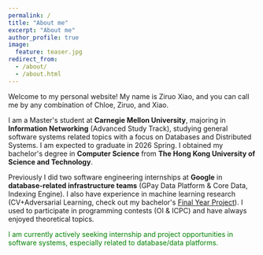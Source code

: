 ```yaml
---
permalink: /
title: "About me"
excerpt: "About me"
author_profile: true
image:
  feature: teaser.jpg
redirect_from: 
  - /about/
  - /about.html
---
```

Welcome to my personal website! My name is Ziruo Xiao, and you can call me by any combination of Chloe, Ziruo, and Xiao.

I am a Master's student at **Carnegie Mellon University**, majoring in **Information Networking** (Advanced Study Track), studying general software systems related topics with a focus on Databases and Distributed Systems. I am expected to graduate in 2026 Spring. I obtained my bachelor's degree in **Computer Science** from **The Hong Kong University of Science and Technology**.

Previously I did two software engineering internships at **Google** in **database-related infrastructure teams** (GPay Data Platform & Core Data, Indexing Engine). I also have experience in machine learning research (CV+Adversarial Learning, check out my bachelor's [Final Year Project](https://github.com/DL-for-CFD/alpinn_for_submission)). I used to participate in programming contests (OI & ICPC) and have always enjoyed theoretical topics.

<span style="color:green">
I am currently actively seeking internship and project opportunities in software systems, especially related to database/data platforms.
</span>
